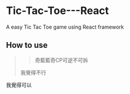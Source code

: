 # Tic-Tac-Toe---React
A easy Tic Tac Toe game using React framework

## How to use
> > 奇藍藍奇CP可逆不可拆
> > 
> 我覺得不行
> 
我覺得可以
